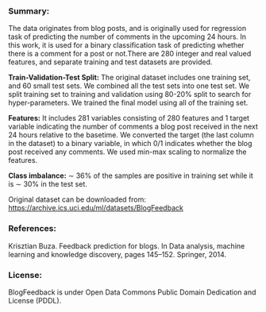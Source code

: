 
### Summary:

The data originates from blog posts, and is originally used for regression task of
predicting the number of comments in the upcoming 24 hours. In this work, it is used for a binary classification task of predicting whether there is a comment for a post or not.There are 280 integer and real valued features, and separate training and test datasets are provided.

**Train-Validation-Test Split:** The original dataset includes one training set, and 60 small test sets.
We combined all the test sets into one test set. We split training set to training and validation using
80-20% split to search for hyper-parameters. We trained the final model using all of the training set.

**Features:** It includes 281 variables consisting of 280 features and 1 target variable indicating the
number of comments a blog post received in the next 24 hours relative to the basetime. We converted
the target (the last column in the dataset) to a binary variable, in which 0/1 indicates whether the blog
post received any comments. We used min-max scaling to normalize the features.

**Class imbalance:** ∼ 36% of the samples are positive in training set while it is ∼ 30% in the test set.



Original dataset can be downloaded from: https://archive.ics.uci.edu/ml/datasets/BlogFeedback


### References:

Krisztian Buza. Feedback prediction for blogs. In Data analysis, machine learning and
knowledge discovery, pages 145–152. Springer, 2014.

### License: 

BlogFeedback is under Open Data Commons Public Domain Dedication and License (PDDL).